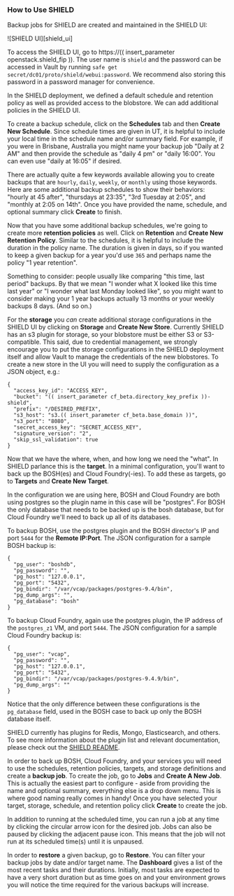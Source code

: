 ### How to Use SHIELD

Backup jobs for SHIELD are created and maintained in the SHIELD UI:

![SHIELD UI][shield_ui]

To access the SHIELD UI, go to https://(( insert_parameter openstack.shield_fip )).
The user name is `shield` and the password can be accessed in Vault by running
`safe get secret/dc01/proto/shield/webui:password`. We recommend also storing this
password in a password manager for convenience.

In the SHIELD deployment, we defined a default schedule and retention policy as
well as provided access to the blobstore. We can add additional policies in the
SHIELD UI.

To create a backup schedule, click on the **Schedules** tab and then **Create New
Schedule**. Since schedule times are given in UT, it is helpful to include your local
time in the schedule name and/or summary field. For example, if you were in Brisbane,
Australia you might name your backup job "Daily at 2 AM" and then provide the
schedule as "daily 4 pm" or "daily 16:00". You can even use "daily at 16:05" if
desired.

There are actually quite a few keywords available allowing you to create backups
that are `hourly`, `daily`, `weekly`, or `monthly` using those keywords. Here
are some additional backup schedules to show their behaviors: "hourly at 45 after",
"thursdays at 23:35", "3rd Tuesday at 2:05", and "monthly at 2:05 on 14th".  Once
you have provided the name, schedule, and optional summary click **Create** to finish.

Now that you have some additional backup schedules, we're going to create more
**retention policies** as well. Click on **Retention** and **Create New Retention Policy**.
Similar to the schedules, it is helpful to include the duration in the policy name.
The duration is given in days, so if you wanted to keep a given backup for a year
you'd use `365` and perhaps name the policy "1 year retention".

Something to consider: people usually like comparing "this time, last period" backups.
By that we mean "I wonder what X looked like this time last year" or "I wonder what last
Monday looked like", so you might want to consider making your 1 year backups actually
13 months or your weekly backups 8 days. (And so on.)

For the **storage** you _can_ create additional storage configurations in the SHIELD
UI by clicking on **Storage** and **Create New Store**. Currently SHIELD has an s3
plugin for storage, so your blobstore must be either S3 or S3-compatible. This said,
due to credential management, we strongly encourage you to put the storage configurations
in the SHIELD deployment itself and allow Vault to manage the credentials of the new
blobstores. To create a new store in the UI you will need to supply the configuration
as a JSON object, e.g.:

```
{
  "access_key_id": "ACCESS_KEY",
  "bucket": "(( insert_parameter cf_beta.directory_key_prefix ))-shield",
  "prefix": "/DESIRED_PREFIX",
  "s3_host": "s3.(( insert_parameter cf_beta.base_domain ))",
  "s3_port": "8080",
  "secret_access_key": "SECRET_ACCESS_KEY",
  "signature_version": "2",
  "skip_ssl_validation": true
}
```

Now that we have the where, when, and how long we need the "what". In SHIELD parlance
this is the **target**. In a minimal configuration, you'll want to back up the BOSH(es)
and Cloud Foundry(-ies). To add these as targets, go to **Targets** and **Create New Target**.

In the configuration we are using here, BOSH and Cloud Foundry are both using postgres
so the plugin name in this case will be "postgres". For BOSH the only database that
needs to be backed up is the bosh database, but for Cloud Foundry we'll need to back up
all of its databases.

To backup BOSH, use the postgres plugin and the BOSH director's IP and port `5444` for the
**Remote IP:Port**. The JSON configuration for a sample BOSH backup is:

```
{
  "pg_user": "boshdb",
  "pg_password": "",
  "pg_host": "127.0.0.1",
  "pg_port": "5432",
  "pg_bindir": "/var/vcap/packages/postgres-9.4/bin",
  "pg_dump_args": "",
  "pg_database": "bosh"
}
```

To backup Cloud Foundry, again use the postgres plugin, the IP address of the `postgres_z1` VM,
and port `5444`. The JSON configuration for a sample Cloud Foundry backup is:

```
{
  "pg_user": "vcap",
  "pg_password": "",
  "pg_host": "127.0.0.1",
  "pg_port": "5432",
  "pg_bindir": "/var/vcap/packages/postgres-9.4.9/bin",
  "pg_dump_args": ""
}
```

Notice that the only difference between these configurations is the `pg_database` field,
used in the BOSH case to back up only the BOSH database itself.

SHIELD currently has plugins for Redis, Mongo, Elasticsearch, and others. To see
more information about the plugin list and relevant documentation, please check out
the [SHIELD README](shield).

In order to back up BOSH, Cloud Foundry, and your services you will need to use the
schedules, retention policies, targets, and storage definitions and create a **backup job**.
To create the job, go to **Jobs** and **Create A New Job**. This is actually the easiest
part to configure - aside from providing the name and optional summary, everything else is a
drop down menu. This is where good naming really comes in handy! Once you have selected your
target, storage, schedule, and retention policy click **Create** to create the job.

In addition to running at the scheduled time, you can run a job at any time by clicking the
circular arrow icon for the desired job. Jobs can also be paused by clicking the adjacent
pause icon. This means that the job will not run at its scheduled time(s) until it is unpaused.

In order to **restore** a given backup, go to **Restore**. You can filter your backup jobs
by date and/or target name. The **Dashboard** gives a list of the most recent tasks and
their durations. Initially, most tasks are expected to have a very short duration but
as time goes on and your environment grows you will notice the time required for the various
backups will increase.

